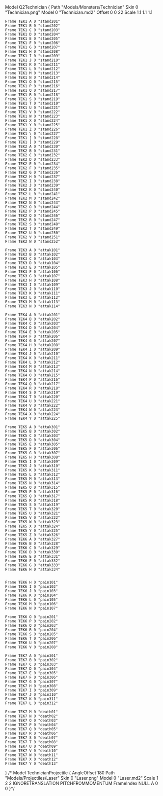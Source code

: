 Model Q2Technician
{
	Path "Models/Monsters/Technician"
	Skin 0 "Technician.png"
	Model 0 "Technician.md2"
	Offset 0 0 22
	Scale 1.1 1.1 1.1

	Frame TEK1 A 0 "stand201"
	Frame TEK1 B 0 "stand202"
	Frame TEK1 C 0 "stand203"
	Frame TEK1 D 0 "stand204"
	Frame TEK1 E 0 "stand205"
	Frame TEK1 F 0 "stand206"
	Frame TEK1 G 0 "stand207"
	Frame TEK1 H 0 "stand208"
	Frame TEK1 I 0 "stand209"
	Frame TEK1 J 0 "stand210"
	Frame TEK1 K 0 "stand211"
	Frame TEK1 L 0 "stand212"
	Frame TEK1 M 0 "stand213"
	Frame TEK1 N 0 "stand214"
	Frame TEK1 O 0 "stand215"
	Frame TEK1 P 0 "stand216"
	Frame TEK1 Q 0 "stand217"
	Frame TEK1 R 0 "stand218"
	Frame TEK1 S 0 "stand219"
	Frame TEK1 T 0 "stand210"
	Frame TEK1 U 0 "stand221"
	Frame TEK1 V 0 "stand222"
	Frame TEK1 W 0 "stand223"
	Frame TEK1 X 0 "stand224"
	Frame TEK1 Y 0 "stand225"
	Frame TEK1 Z 0 "stand226"
	Frame TEK1 \ 0 "stand227"
	Frame TEK1 [ 0 "stand228"
	Frame TEK1 ] 0 "stand229"
	Frame TEK2 A 0 "stand230"
	Frame TEK2 B 0 "stand231"
	Frame TEK2 C 0 "stand232"
	Frame TEK2 D 0 "stand233"
	Frame TEK2 E 0 "stand234"
	Frame TEK2 F 0 "stand235"
	Frame TEK2 G 0 "stand236"
	Frame TEK2 H 0 "stand237"
	Frame TEK2 I 0 "stand238"
	Frame TEK2 J 0 "stand239"
	Frame TEK2 K 0 "stand240"
	Frame TEK2 L 0 "stand241"
	Frame TEK2 M 0 "stand242"
	Frame TEK2 N 0 "stand243"
	Frame TEK2 O 0 "stand244"
	Frame TEK2 P 0 "stand245"
	Frame TEK2 Q 0 "stand246"
	Frame TEK2 R 0 "stand247"
	Frame TEK2 S 0 "stand248"
	Frame TEK2 T 0 "stand249"
	Frame TEK2 U 0 "stand250"
	Frame TEK2 V 0 "stand251"
	Frame TEK2 W 0 "stand252"

	Frame TEK3 A 0 "attak101"
	Frame TEK3 B 0 "attak102"
	Frame TEK3 C 0 "attak103"
	Frame TEK3 D 0 "attak104"
	Frame TEK3 E 0 "attak105"
	Frame TEK3 F 0 "attak106"
	Frame TEK3 G 0 "attak107"
	Frame TEK3 H 0 "attak108"
	Frame TEK3 I 0 "attak109"
	Frame TEK3 J 0 "attak110"
	Frame TEK3 K 0 "attak111"
	Frame TEK3 L 0 "attak112"
	Frame TEK3 M 0 "attak113"
	Frame TEK3 N 0 "attak114"

	Frame TEK4 A 0 "attak201"
	Frame TEK4 B 0 "attak202"
	Frame TEK4 C 0 "attak203"
	Frame TEK4 D 0 "attak204"
	Frame TEK4 E 0 "attak205"
	Frame TEK4 F 0 "attak206"
	Frame TEK4 G 0 "attak207"
	Frame TEK4 H 0 "attak208"
	Frame TEK4 I 0 "attak209"
	Frame TEK4 J 0 "attak210"
	Frame TEK4 K 0 "attak211"
	Frame TEK4 L 0 "attak212"
	Frame TEK4 M 0 "attak213"
	Frame TEK4 N 0 "attak214"
	Frame TEK4 O 0 "attak215"
	Frame TEK4 P 0 "attak216"
	Frame TEK4 Q 0 "attak217"
	Frame TEK4 R 0 "attak218"
	Frame TEK4 S 0 "attak219"
	Frame TEK4 T 0 "attak220"
	Frame TEK4 U 0 "attak221"
	Frame TEK4 V 0 "attak222"
	Frame TEK4 W 0 "attak223"
	Frame TEK4 X 0 "attak224"
	Frame TEK4 Y 0 "attak225"

	Frame TEK5 A 0 "attak301"
	Frame TEK5 B 0 "attak302"
	Frame TEK5 C 0 "attak303"
	Frame TEK5 D 0 "attak304"
	Frame TEK5 E 0 "attak305"
	Frame TEK5 F 0 "attak306"
	Frame TEK5 G 0 "attak307"
	Frame TEK5 H 0 "attak308"
	Frame TEK5 I 0 "attak309"
	Frame TEK5 J 0 "attak310"
	Frame TEK5 K 0 "attak311"
	Frame TEK5 L 0 "attak312"
	Frame TEK5 M 0 "attak313"
	Frame TEK5 N 0 "attak314"
	Frame TEK5 O 0 "attak315"
	Frame TEK5 P 0 "attak316"
	Frame TEK5 Q 0 "attak317"
	Frame TEK5 R 0 "attak318"
	Frame TEK5 S 0 "attak319"
	Frame TEK5 T 0 "attak320"
	Frame TEK5 U 0 "attak321"
	Frame TEK5 V 0 "attak322"
	Frame TEK5 W 0 "attak323"
	Frame TEK5 X 0 "attak324"
	Frame TEK5 Y 0 "attak325"
	Frame TEK5 Z 0 "attak326"
	Frame TEK6 A 0 "attak327"
	Frame TEK6 B 0 "attak328"
	Frame TEK6 C 0 "attak329"
	Frame TEK6 D 0 "attak330"
	Frame TEK6 E 0 "attak331"
	Frame TEK6 F 0 "attak332"
	Frame TEK6 G 0 "attak333"
	Frame TEK6 H 0 "attak334"


	Frame TEK6 H 0 "pain101"
	Frame TEK6 I 0 "pain102"
	Frame TEK6 J 0 "pain103"
	Frame TEK6 K 0 "pain104"
	Frame TEK6 L 0 "pain105"
	Frame TEK6 M 0 "pain106"
	Frame TEK6 N 0 "pain107"

	Frame TEK6 O 0 "pain201"
	Frame TEK6 P 0 "pain202"
	Frame TEK6 Q 0 "pain203"
	Frame TEK6 R 0 "pain204"
	Frame TEK6 S 0 "pain205"
	Frame TEK6 T 0 "pain206"
	Frame TEK6 U 0 "pain207"
	Frame TEK6 V 0 "pain208"

	Frame TEK7 A 0 "pain301"
	Frame TEK7 B 0 "pain302"
	Frame TEK7 C 0 "pain303"
	Frame TEK7 D 0 "pain304"
	Frame TEK7 E 0 "pain305"
	Frame TEK7 F 0 "pain306"
	Frame TEK7 G 0 "pain307"
	Frame TEK7 H 0 "pain308"
	Frame TEK7 I 0 "pain309"
	Frame TEK7 J 0 "pain310"
	Frame TEK7 K 0 "pain311"
	Frame TEK7 L 0 "pain312"

	Frame TEK7 M 0 "death01"
	Frame TEK7 N 0 "death02"
	Frame TEK7 O 0 "death03"
	Frame TEK7 P 0 "death04"
	Frame TEK7 Q 0 "death05"
	Frame TEK7 R 0 "death06"
	Frame TEK7 S 0 "death07"
	Frame TEK7 T 0 "death08"
	Frame TEK7 U 0 "death09"
	Frame TEK7 V 0 "death10"
	Frame TEK7 W 0 "death11"
	Frame TEK7 X 0 "death12"
	Frame TEK7 Y 0 "death13"
}
/*
Model TechnicianProjectile
{
	AngleOffset 180
	Path "Models/Projectiles/Laser"
	Skin 0 "Laser.png"
	Model 0 "Laser.md2"
	Scale 1 2 2
	IGNORETRANSLATION
	PITCHFROMMOMENTUM
	FrameIndex NULL A 0 0
}*/